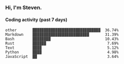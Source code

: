 ### Hi, I'm Steven.

#### Coding activity (past 7 days)
```
other       ▓▓▓▓▓▓▓▓▓▓▓▓▓▓▓▓▓▓▓▓▓▓▓▓▓▓▓▓▓▓  36.74%
Markdown    ▓▓▓▓▓▓▓▓▓▓▓▓▓▓▓▓▓▓▓▓▓▓▓▓▓       31.39%
Bash        ▓▓▓▓▓▓▓▓                        10.43%
Rust        ▓▓▓▓▓▓                           7.69%
Text        ▓▓▓▓                             5.12%
Python      ▓▓▓▓                             4.98%
JavaScript  ▓▓                               3.64%
```

